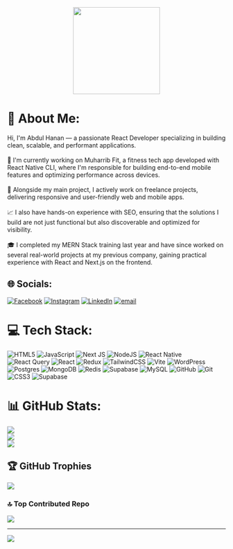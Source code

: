<div align="center">
  <img height="200" src="https://media4.giphy.com/media/v1.Y2lkPTc5MGI3NjExcjZqcWQ0b3RtMDhocWNkaTAwZ3NzZWRjNW45NWpnZjM3dTdqOGlrdiZlcD12MV9pbnRlcm5hbF9naWZfYnlfaWQmY3Q9Zw/f3iwJFOVOwuy7K6FFw/giphy.gif"  />
</div>

# 💫 About Me:
Hi, I'm Abdul Hanan — a passionate React Developer specializing in building clean, scalable, and performant applications.<br><br>🔧 I'm currently working on Muharrib Fit, a fitness tech app developed with React Native CLI, where I'm responsible for building end-to-end mobile features and optimizing performance across devices.<br><br>💼 Alongside my main project, I actively work on freelance projects, delivering responsive and user-friendly web and mobile apps.<br><br>📈 I also have hands-on experience with SEO, ensuring that the solutions I build are not just functional but also discoverable and optimized for visibility.<br><br>🎓 I completed my MERN Stack training last year and have since worked on several real-world projects at my previous company, gaining practical experience with React and Next.js on the frontend.


## 🌐 Socials:
[![Facebook](https://img.shields.io/badge/Facebook-%231877F2.svg?logo=Facebook&logoColor=white)](https://facebook.com/iamabd591) [![Instagram](https://img.shields.io/badge/Instagram-%23E4405F.svg?logo=Instagram&logoColor=white)](https://instagram.com/iamabd591) [![LinkedIn](https://img.shields.io/badge/LinkedIn-%230077B5.svg?logo=linkedin&logoColor=white)](https://linkedin.com/in//in/abdul-hanan-butt) [![email](https://img.shields.io/badge/Email-D14836?logo=gmail&logoColor=white)](mailto:buttabdulhannan708@gmail.com) 

# 💻 Tech Stack:
![HTML5](https://img.shields.io/badge/html5-%23E34F26.svg?style=plastic&logo=html5&logoColor=white) ![JavaScript](https://img.shields.io/badge/javascript-%23323330.svg?style=plastic&logo=javascript&logoColor=%23F7DF1E) ![Next JS](https://img.shields.io/badge/Next-black?style=plastic&logo=next.js&logoColor=white) ![NodeJS](https://img.shields.io/badge/node.js-6DA55F?style=plastic&logo=node.js&logoColor=white) ![React Native](https://img.shields.io/badge/react_native-%2320232a.svg?style=plastic&logo=react&logoColor=%2361DAFB) ![React Query](https://img.shields.io/badge/-React%20Query-FF4154?style=plastic&logo=react%20query&logoColor=white) ![React](https://img.shields.io/badge/react-%2320232a.svg?style=plastic&logo=react&logoColor=%2361DAFB) ![Redux](https://img.shields.io/badge/redux-%23593d88.svg?style=plastic&logo=redux&logoColor=white) ![TailwindCSS](https://img.shields.io/badge/tailwindcss-%2338B2AC.svg?style=plastic&logo=tailwind-css&logoColor=white) ![Vite](https://img.shields.io/badge/vite-%23646CFF.svg?style=plastic&logo=vite&logoColor=white) ![WordPress](https://img.shields.io/badge/WordPress-%23117AC9.svg?style=plastic&logo=WordPress&logoColor=white) ![Postgres](https://img.shields.io/badge/postgres-%23316192.svg?style=plastic&logo=postgresql&logoColor=white) ![MongoDB](https://img.shields.io/badge/MongoDB-%234ea94b.svg?style=plastic&logo=mongodb&logoColor=white) ![Redis](https://img.shields.io/badge/redis-%23DD0031.svg?style=plastic&logo=redis&logoColor=white) ![Supabase](https://img.shields.io/badge/Supabase-3ECF8E?style=plastic&logo=supabase&logoColor=white) ![MySQL](https://img.shields.io/badge/mysql-4479A1.svg?style=plastic&logo=mysql&logoColor=white) ![GitHub](https://img.shields.io/badge/github-%23121011.svg?style=plastic&logo=github&logoColor=white) ![Git](https://img.shields.io/badge/git-%23F05033.svg?style=plastic&logo=git&logoColor=white) ![CSS3](https://img.shields.io/badge/css3-%231572B6.svg?style=plastic&logo=css3&logoColor=white) ![Supabase](https://img.shields.io/badge/Supabase-3ECF8E?style=plastic&logo=supabase&logoColor=white)
# 📊 GitHub Stats:
![](https://github-readme-stats.vercel.app/api?username=iamabd591&theme=dark&hide_border=false&include_all_commits=true&count_private=true)<br/>
![](https://nirzak-streak-stats.vercel.app/?user=iamabd591&theme=dark&hide_border=false)<br/>
![](https://github-readme-stats.vercel.app/api/top-langs/?username=iamabd591&theme=dark&hide_border=false&include_all_commits=true&count_private=true&layout=compact)

## 🏆 GitHub Trophies
![](https://github-profile-trophy.vercel.app/?username=iamabd591&theme=radical&no-frame=true&no-bg=true&margin-w=4)

### 🔝 Top Contributed Repo
![](https://github-contributor-stats.vercel.app/api?username=iamabd591&limit=5&theme=radical&combine_all_yearly_contributions=true)

---
[![](https://visitcount.itsvg.in/api?id=iamabd591&icon=10&color=13)](https://visitcount.itsvg.in)

<!-- Proudly created with GPRM ( https://gprm.itsvg.in ) -->
